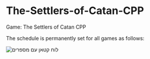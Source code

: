 # The-Settlers-of-Catan-CPP
Game: The Settlers of Catan CPP

The schedule is permanently set for all games as follows:




![לוח קטאן עם מספרים](https://github.com/ShayKronfeld/The-Settlers-of-Catan-CPP/assets/155528328/15f7c0eb-2dc4-4851-bdbc-ea1386f22bc7)


